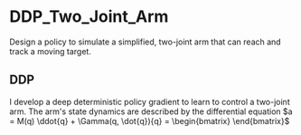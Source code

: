 # DDP_Two_Joint_Arm
Design a policy to simulate a simplified, two-joint arm that can reach and track a moving target.

## DDP
I develop a deep deterministic policy gradient to learn to control a two-joint arm. The arm's state dynamics are described by the differential equation $a = M(q) \ddot{q} + \Gamma(q, \dot{q}){q} = \begin{bmatrix} \end{bmatrix}$
